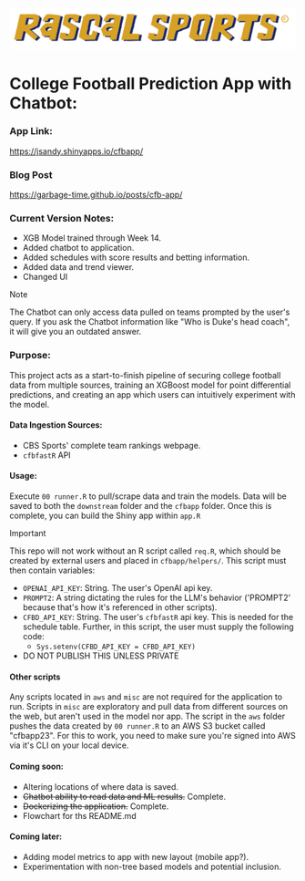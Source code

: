![Alt text](cfbapp/www/logo.png)

# College Football Prediction App with Chatbot:

### App Link:
https://jsandy.shinyapps.io/cfbapp/

### Blog Post
https://garbage-time.github.io/posts/cfb-app/

### Current Version Notes:
* XGB Model trained through Week 14.
* Added chatbot to application.
* Added schedules with score results and betting information.
* Added data and trend viewer.
* Changed UI

>[!NOTE]
>The Chatbot can only access data pulled on teams prompted by the user's query. If you ask the Chatbot information like "Who is Duke's head coach", it will give you an outdated answer.

### Purpose:
This project acts as a start-to-finish pipeline of securing college football data from multiple sources, training an XGBoost model for point differential predictions, and creating an app which users can intuitively experiment with the model.

#### Data Ingestion Sources:
* CBS Sports' complete team rankings webpage.
* `cfbfastR` API

#### Usage:
Execute `00 runner.R` to pull/scrape data and train the models. Data will be saved to both the `downstream` folder and the `cfbapp` folder. Once this is complete, you can build the Shiny app within `app.R`

>[!IMPORTANT]
>This repo will not work without an R script called `req.R`, which should be created by external users and placed in `cfbapp/helpers/`. This script must then contain variables:
> * `OPENAI_API_KEY`: String. The user's OpenAI api key.
> * `PROMPT2`: A string dictating the rules for the LLM's behavior ('PROMPT2' because that's how it's referenced in other scripts).
> * `CFBD_API_KEY`: String. The user's `cfbfastR` api key. This is needed for the schedule table. Further, in this script, the user must supply the following code:
>   * `Sys.setenv(CFBD_API_KEY = CFBD_API_KEY)`
> * DO NOT PUBLISH THIS UNLESS PRIVATE

#### Other scripts
Any scripts located in `aws` and `misc` are not required for the application to run. Scripts in `misc` are exploratory and pull data from different sources on the web, but aren't used in the model nor app. The script in the `aws` folder pushes the data created by `00 runner.R` to an AWS S3 bucket called "cfbapp23". For this to work, you need to make sure you're signed into AWS via it's CLI on your local device.

#### Coming soon:
* Altering locations of where data is saved.
* ~~Chatbot ability to read data and ML results.~~ Complete.
* ~~Dockerizing the application.~~ Complete.
* Flowchart for ths README.md

#### Coming later:
* Adding model metrics to app with new layout (mobile app?).
* Experimentation with non-tree based models and potential inclusion.
